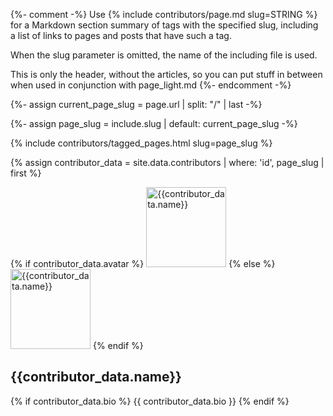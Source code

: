 {%- comment -%}
  Use {% include contributors/page.md slug=STRING %}
  for a Markdown section summary of tags with the specified slug,
  including a list of links to pages and posts that have such a tag.

  When the slug parameter is omitted, the name of the including file is used.

  This is only the header, without the articles, so you can put stuff in between when used in conjunction with page_light.md
{%- endcomment -%}

{%- assign current_page_slug = page.url | split: "/" | last -%}

{%- assign page_slug = include.slug | default: current_page_slug -%}

{% include contributors/tagged_pages.html slug=page_slug %}

{% assign contributor_data = site.data.contributors | where: 'id', page_slug | first %}

  <div class="contributor-footer">
    <div class="c-f-image">
      {% if contributor_data.avatar %}
        <img class="droplet-border" src="{{ "/assets/images/user_pics/" | append: contributor_data.avatar | absolute_url }}" alt="{{contributor_data.name}}" width="128" height="128">
      {% else %}
        <img class="droplet-border" src="{{ "/assets/images/rtw_square.png" | absolute_url }}" alt="{{contributor_data.name}}" width="128" height="128">
      {% endif %}
    </div>
    <div class="c-f-infos">
      <div class="c-f-i-name">
        <h2 id="{{page_slug}}">{{contributor_data.name}}</h2>
      </div>
      <div class="c-f-i-bio">
        {% if contributor_data.bio %}
        {{ contributor_data.bio }}
        {% endif %}
      </div>
    </div>
  </div>